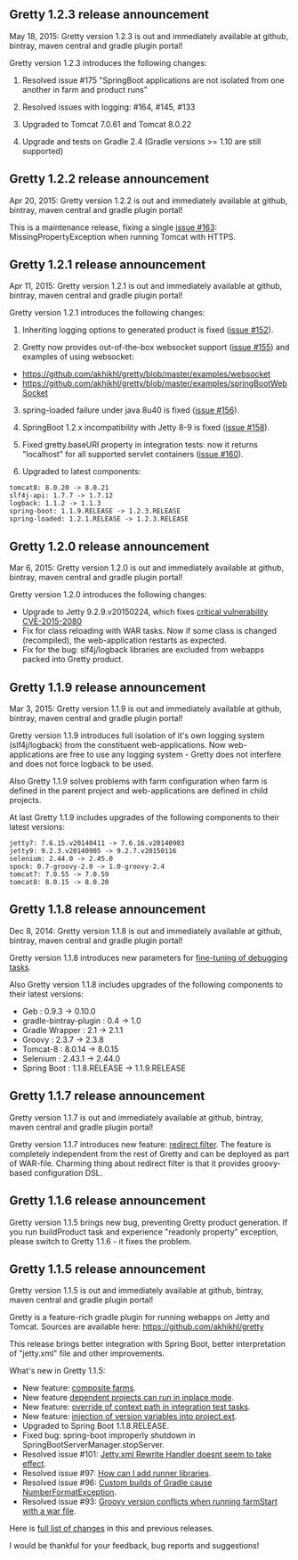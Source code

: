 ## Gretty 1.2.3 release announcement

May 18, 2015: Gretty version 1.2.3 is out and immediately available at github, bintray, maven central and gradle plugin portal!

Gretty version 1.2.3 introduces the following changes:

1. Resolved issue #175 "SpringBoot applications are not isolated from one another in farm and product runs"

2. Resolved issues with logging: #164, #145, #133

3. Upgraded to Tomcat 7.0.61 and Tomcat 8.0.22

4. Upgrade and tests on Gradle 2.4 (Gradle versions >= 1.10 are still supported)

## Gretty 1.2.2 release announcement

Apr 20, 2015: Gretty version 1.2.2 is out and immediately available at github, bintray, maven central and gradle plugin portal!

This is a maintenance release, fixing a single [issue #163](https://github.com/akhikhl/gretty/issues/152): MissingPropertyException when running Tomcat with HTTPS.

## Gretty 1.2.1 release announcement

Apr 11, 2015: Gretty version 1.2.1 is out and immediately available at github, bintray, maven central and gradle plugin portal!

Gretty version 1.2.1 introduces the following changes:

1. Inheriting logging options to generated product is fixed ([issue #152](https://github.com/akhikhl/gretty/issues/152)).

2. Gretty now provides out-of-the-box websocket support ([issue #155](https://github.com/akhikhl/gretty/issues/155)) and examples of using websocket:
  * https://github.com/akhikhl/gretty/blob/master/examples/websocket
  * https://github.com/akhikhl/gretty/blob/master/examples/springBootWebSocket

3. spring-loaded failure under java 8u40 is fixed ([issue #156](https://github.com/akhikhl/gretty/issues/156)).

4. SpringBoot 1.2.x incompatibility with Jetty 8-9 is fixed ([issue #158](https://github.com/akhikhl/gretty/issues/158)).

5. Fixed gretty.baseURI property in integration tests: now it returns "localhost" for all supported servlet containers ([issue #160](https://github.com/akhikhl/gretty/issues/160)).

6. Upgraded to latest components:

```
tomcat8: 8.0.20 -> 8.0.21
slf4j-api: 1.7.7 -> 1.7.12
logback: 1.1.2 -> 1.1.3
spring-boot: 1.1.9.RELEASE -> 1.2.3.RELEASE
spring-loaded: 1.2.1.RELEASE -> 1.2.3.RELEASE
```

## Gretty 1.2.0 release announcement

Mar 6, 2015: Gretty version 1.2.0 is out and immediately available at github, bintray, maven central and gradle plugin portal!

Gretty version 1.2.0 introduces the following changes:

* Upgrade to Jetty 9.2.9.v20150224, which fixes [critical vulnerability CVE-2015-2080](https://github.com/eclipse/jetty.project/blob/master/advisories/2015-02-24-httpparser-error-buffer-bleed.md)
* Fix for class reloading with WAR tasks. Now if some class is changed (recompiled), the web-application restarts as expected.
* Fix for the bug: slf4j/logback libraries are excluded from webapps packed into Gretty product.

## Gretty 1.1.9 release announcement

Mar 3, 2015: Gretty version 1.1.9 is out and immediately available at github, bintray, maven central and gradle plugin portal!

Gretty version 1.1.9 introduces full isolation of it's own logging system (slf4j/logback)
from the constituent web-applications. Now web-applications are free to use any logging system -
Gretty does not interfere and does not force logback to be used.

Also Gretty 1.1.9 solves problems with farm configuration when farm is defined in the parent project
and web-applications are defined in child projects.

At last Gretty 1.1.9 includes upgrades of the following components to their latest versions:

```
jetty7: 7.6.15.v20140411 -> 7.6.16.v20140903
jetty9: 9.2.3.v20140905 -> 9.2.7.v20150116
selenium: 2.44.0 -> 2.45.0
spock: 0.7-groovy-2.0 -> 1.0-groovy-2.4
tomcat7: 7.0.55 -> 7.0.59
tomcat8: 8.0.15 -> 8.0.20
```

## Gretty 1.1.8 release announcement

Dec 8, 2014: Gretty version 1.1.8 is out and immediately available at github, bintray, maven central and gradle plugin portal!

Gretty version 1.1.8 introduces new parameters for [fine-tuning of debugging tasks](http://akhikhl.github.io/gretty-doc/Debugger-support.html#_fine_tuning).

Also Gretty version 1.1.8 includes upgrades of the following components to their latest versions:

- Geb : 0.9.3 -> 0.10.0
- gradle-bintray-plugin : 0.4 -> 1.0
- Gradle Wrapper : 2.1 -> 2.1.1
- Groovy : 2.3.7 -> 2.3.8
- Tomcat-8 : 8.0.14 -> 8.0.15
- Selenium : 2.43.1 -> 2.44.0
- Spring Boot : 1.1.8.RELEASE -> 1.1.9.RELEASE

## Gretty 1.1.7 release announcement

Gretty version 1.1.7 is out and immediately available at github, bintray, maven central and gradle plugin portal!

Gretty version 1.1.7 introduces new feature: [redirect filter](http://akhikhl.github.io/gretty-doc/Redirect-filter.html). 
The feature is completely independent from the rest of Gretty and can be deployed as part of WAR-file. 
Charming thing about redirect filter is that it provides groovy-based configuration DSL.

## Gretty 1.1.6 release announcement

Gretty version 1.1.5 brings new bug, preventing Gretty product generation.
If you run buildProduct task and experience "readonly property" exception,
please switch to Gretty 1.1.6 - it fixes the problem.

## Gretty 1.1.5 release announcement

Gretty version 1.1.5 is out and immediately available at github, bintray, maven central and gradle plugin portal!

Gretty is a feature-rich gradle plugin for running webapps on Jetty and Tomcat. Sources are available here:
https://github.com/akhikhl/gretty

This release brings better integration with Spring Boot, better interpretation of "jetty.xml" file and other improvements.

What's new in Gretty 1.1.5:

- New feature: [composite farms](http://akhikhl.github.io/gretty-doc/Composite-farms.html).
- New feature [dependent projects can run in inplace mode](http://akhikhl.github.io/gretty-doc/Hot-deployment.html#_dependencyprojectsinplaceserve).
- New feature: [override of context path in integration test tasks](http://akhikhl.github.io/gretty-doc/Override-context-path-in-integration-test-tasks.html).
- New feature: [injection of version variables into project.ext](http://akhikhl.github.io/gretty-doc/Injection-of-version-variables.html).
- Upgraded to Spring Boot 1.1.8.RELEASE.
- Fixed bug: spring-boot improperly shutdown in SpringBootServerManager.stopServer.
- Resolved issue #101: [Jetty.xml Rewrite Handler doesnt seem to take effect](https://github.com/akhikhl/gretty/issues/101).
- Resolved issue #97: [How can I add runner libraries](https://github.com/akhikhl/gretty/issues/97).
- Resolved issue #96: [Custom builds of Gradle cause NumberFormatException](https://github.com/akhikhl/gretty/issues/96).
- Resolved issue #93: [Groovy version conflicts when running farmStart with a war file](https://github.com/akhikhl/gretty/issues/93).

Here is [full list of changes](https://github.com/akhikhl/gretty/blob/master/changes.md) in this and previous releases.

I would be thankful for your feedback, bug reports and suggestions!
